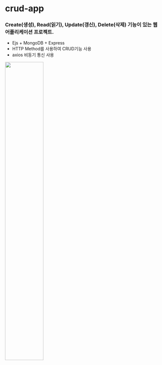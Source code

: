 # crud-app

### Create(생성), Read(읽기), Update(갱신), Delete(삭제) 기능이 있는 웹 어플리케이션 프로젝트.

+ Ejs + MongoDB + Express 
+ HTTP Method를 사용하여 CRUD기능 사용
+ axios 비동기 통신 사용

<img src = "https://user-images.githubusercontent.com/52149400/119212970-def12980-baf6-11eb-94e1-f78459223485.png" width="50%" height="50%">
